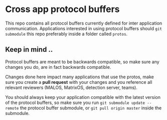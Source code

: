 # Cross app protocol buffers
This repo contains all protocol buffers currently defined for inter application communication. Applications interested in using protocol buffers should `git submodule` this repo preferably inside a folder called `protos`. 

## Keep in mind ..
Protocol buffers are meant to be backwards compatible, so make sure any changes you do, are in fact backwards compatible. 

Changes done here impact many applications that use the protos, make sure you create a **pull request** with your changes and you reference all relevant reviewers (MALOS, MatrixOS, detection server, teams).   

You should always keep your application compatible with the latest version of the protocol buffers, so make sure you run `git submodule update --remote` the protocol buffer submodule, or `git pull origin master` inside the submodule.  

